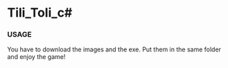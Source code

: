 # Tili_Toli_c#

### USAGE
You have to download the images and the exe.
Put them in the same folder and enjoy the game!

